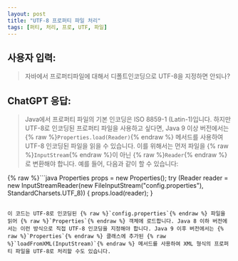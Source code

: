 ```yaml
---
layout: post
title: "UTF-8 프로퍼티 파일 처리"
tags: [퍼티, 처리, 프로, UTF, 파일]
---
```


## 사용자 입력:
> 자바에서 프로퍼티파일에 대해서 디폴트인코딩으로 UTF-8을 지정하면 안되나?

## ChatGPT 응답:
> Java에서 프로퍼티 파일의 기본 인코딩은 ISO 8859-1 (Latin-1)입니다. 하지만 UTF-8로 인코딩된 프로퍼티 파일을 사용하고 싶다면, Java 9 이상 버전에서는 {% raw %}`Properties.load(Reader)`{% endraw %} 메서드를 사용하여 UTF-8 인코딩된 파일을 읽을 수 있습니다. 이를 위해서는 먼저 파일을 {% raw %}`InputStream`{% endraw %}이 아닌 {% raw %}`Reader`{% endraw %}로 변환해야 합니다. 예를 들어, 다음과 같이 할 수 있습니다:

{% raw %}```java
Properties props = new Properties();
try (Reader reader = new InputStreamReader(new FileInputStream("config.properties"), StandardCharsets.UTF_8)) {
    props.load(reader);
}
```{% endraw %}

이 코드는 UTF-8로 인코딩된 {% raw %}`config.properties`{% endraw %} 파일을 읽어 {% raw %}`Properties`{% endraw %} 객체에 로드합니다. Java 8 이하 버전에서는 이런 방식으로 직접 UTF-8 인코딩을 지정해야 합니다. Java 9 이후 버전에서는 {% raw %}`Properties`{% endraw %} 클래스에 추가된 {% raw %}`loadFromXML(InputStream)`{% endraw %} 메서드를 사용하여 XML 형식의 프로퍼티 파일을 UTF-8로 처리할 수도 있습니다.

